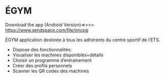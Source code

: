 # ÉGYM
Download the app (Android Version)=>>>> https://www.sendspace.com/file/imvzgj 


ÉGYM application destinée à tous les adhérents du centre sportif de l’ETS.

- Dispose des fonctionnalités:
- Visualiser les machines disponibles+détails
- Choisir un programme d’entrainement
- Créer des profils personnels
- Scanner les QR codes des machines
